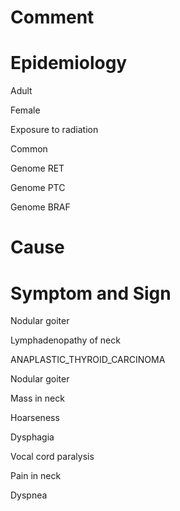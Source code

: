 # Comment

# Epidemiology

Adult

Female

Exposure to radiation

Common

Genome RET

Genome PTC

Genome BRAF

# Cause

# Symptom and Sign

Nodular goiter

Lymphadenopathy of neck

ANAPLASTIC_THYROID_CARCINOMA

Nodular goiter

Mass in neck

Hoarseness

Dysphagia

Vocal cord paralysis

Pain in neck

Dyspnea


